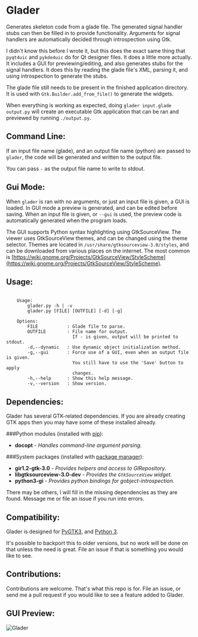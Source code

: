 Glader
======

Generates skeleton code from a glade file. The generated signal handler stubs
can then be filled in to provide functionality. Arguments for signal handlers
are automatically decided through introspection using Gtk.

I didn't know this before I wrote it, but this does the exact same thing that
`pyqt4uic` and `pykde4uic` do for Qt designer files. It does a little more
actually. It includes a GUI for previewing/editing, and also generates stubs
for the signal handlers. It does this by reading the glade file's XML,
parsing it, and using introspection to generate the stubs.

The glade file still needs to be present in the finished application
directory. It is used with `Gtk.Builder.add_from_file()` to generate the
widgets.

When everything is working as expected, doing
`glader input.glade output.py` will create an executable Gtk application
that can be ran and previewed by running `./output.py`.


Command Line:
-------------

If an input file name (glade), and an output file name (python) are passed to
`glader`, the code will be generated and written to the output file.

You can pass `-` as the output file name to write to stdout.


Gui Mode:
---------

When `glader` is ran with no arguments, or just an input file is given, a GUI
is loaded. In GUI mode a preview is generated, and can be edited before saving.
When an input file is given, or `--gui` is used, the preview code is
automatically generated when the program loads.

The GUI supports Python syntax highlighting using GtkSourceView. The viewer
uses GtkSourceView themes, and can be changed using the theme selector.
Themes are located in `/usr/share/gtksourceview-3.0/styles`, and can be
downloaded from various places on the internet. The most common is
[https://wiki.gnome.org/Projects/GtkSourceView/StyleScheme](https://wiki.gnome.org/Projects/GtkSourceView/StyleScheme).


Usage:
------

```

    Usage:
        glader.py -h | -v
        glader.py [FILE] [OUTFILE] [-d] [-g]

    Options:
        FILE           : Glade file to parse.
        OUTFILE        : File name for output.
                         If - is given, output will be printed to stdout.
        -d,--dynamic   : Use dynamic object initialization method.
        -g,--gui       : Force use of a GUI, even when an output file is given.
                         You still have to use the 'Save' button to apply
                         changes.
        -h,--help      : Show this help message.
        -v,--version   : Show version.
```


Dependencies:
-------------

Glader has several GTK-related dependencies. If you are already creating GTK
apps then you may have some of these installed already.

###Python modules (installed with [pip](https://pypi.python.org)):

* **docopt** - *Handles command-line argument parsing.*

###System packages (installed with [package manager](https://wiki.debian.org/apt-get)):

* **gir1.2-gtk-3.0** - *Provides helpers and access to GIRepository.*
* **libgtksourceview-3.0-dev** - *Provides the `GtkSourceView` widget.*
* **python3-gi** - *Provides python bindings for gobject-introspection.*

There may be others, I will fill in the missing dependencies as they are found.
Message me or file an issue if you run into errors.


Compatibility:
--------------

Glader is designed for
[PyGTK3](http://python-gtk-3-tutorial.readthedocs.org/en/latest/install.html),
and [Python 3](https://www.python.org/downloads/).

It's possible to backport this to older versions, but no work will be done on
that unless the need is great.
File an issue if that is something you would like to see.


Contributions:
--------------

Contributions are welcome. That's what this repo is for.
File an issue, or send me a pull request if you would like to see a
feature added to Glader.


GUI Preview:
--------

![Glader](http://welbornprod.com/static/images/glader/glader-preview.png)

